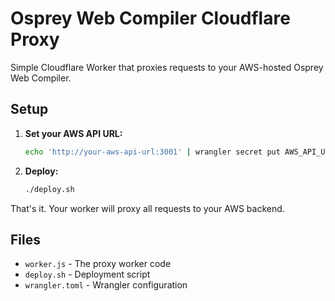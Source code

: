 # Osprey Web Compiler Cloudflare Proxy

Simple Cloudflare Worker that proxies requests to your AWS-hosted Osprey Web Compiler.

## Setup

1. **Set your AWS API URL:**
   ```bash
   echo 'http://your-aws-api-url:3001' | wrangler secret put AWS_API_URL
   ```

2. **Deploy:**
   ```bash
   ./deploy.sh
   ```

That's it. Your worker will proxy all requests to your AWS backend.

## Files

- `worker.js` - The proxy worker code
- `deploy.sh` - Deployment script
- `wrangler.toml` - Wrangler configuration 